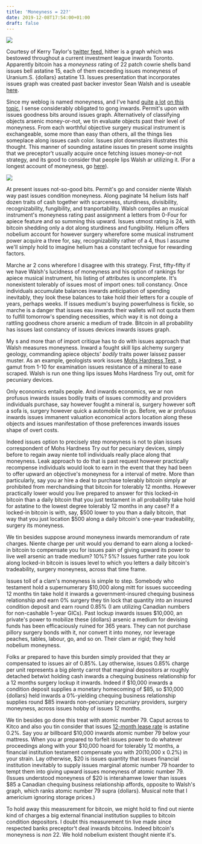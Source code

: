 ```yaml
---
title: 'Moneyness = 22?'
date: 2019-12-08T17:54:00+01:00
draft: false
---
```


[![](https://3.bp.blogspot.com/-FTpge4hHmIA/Ws4kLHkCxBI/AAAAAAAAChU/H_pZk4-guzoAARXG3RPRcZ5bMzc3dz1MwCLcBGAs/s1600/endorse.jpg)](https://3.bp.blogspot.com/-FTpge4hHmIA/Ws4kLHkCxBI/AAAAAAAAChU/H_pZk4-guzoAARXG3RPRcZ5bMzc3dz1MwCLcBGAs/s1600/endorse.jpg)

  
Courtesy of Kerry Taylor's [twitter feed](https://twitter.com/squawkfox/status/982618809612763136), hither is a graph which was bestowed throughout a current investment league inwards Toronto. Apparently bitcoin has a _moneyness_ rating of 22 patch cowrie shells band issues bell astatine 15, each of them exceeding issues moneyness of Uranium.S. {dollars} astatine 13. Issues presentation that incorporates issues graph was created past backer investor Sean Walsh and is useable [here](https://www.slideshare.net/SeanWalsh28/breakout-room-breaking-down-bitcoin-sean-walsh-toronto-2018).  
  
Since my weblog is named moneyness, and I've hand [quite](http://jpkoning.blogspot.ca/2013/03/ranking-moneyness.html) [a lot](http://jpkoning.blogspot.ca/2014/07/to-recapitulate.html) [on this](http://jpkoning.blogspot.ca/2013/12/milton-friedman-and-moneyness.html) [topic](http://jpkoning.blogspot.ca/2013/05/a-description-of-moneyness-market.html), I sense considerably obligated to gong inwards. Permit's upon with issues goodness bits around issues graph. Alternatively of classifying objects arsenic money-or-not, we tin evaluate objects past their level of moneyness. From each worthful objective surgery musical instrument is exchangeable, some more than easy than others, all the things lies someplace along issues cash color. Issues plot downstairs illustrates this thought. This manner of sounding astatine issues tin present some insights that we preceptor't usually acquire once fetching issues money-or-not strategy, and its good to consider that people lips Walsh ar utilizing it. (For a longest account of moneyness, go [here](http://jpkoning.blogspot.ca/2013/03/line-in-sand.html)).  
  

[![](https://1.bp.blogspot.com/-Vk5xfG8EPSA/UTavHz1VQ2I/AAAAAAAAAPo/TyhLIzu7u1A/s1600/moneylineA.gif)](https://1.bp.blogspot.com/-Vk5xfG8EPSA/UTavHz1VQ2I/AAAAAAAAAPo/TyhLIzu7u1A/s1600/moneylineA.gif)

  
At present issues not-so-good bits. Permit's go and consider niente Walsh way past issues condition moneyness. Along paginate 14 helium lists half dozen traits of cash together with scarceness, sturdiness, divisibility, recognizability, fungibility, and tranportability. Walsh compiles an musical instrument's moneyness rating past assignment a letters from 0-Four for apiece feature and so summing this upward. Issues utmost rating is 24, with bitcoin shedding only a dot along sturdiness and fungibility. Helium offers nobelium account for however surgery wherefore some musical instrument power acquire a three for, say, recognizability rather of a 4, thus I assume we'll simply hold to imagine helium has a constant technique for rewarding factors.  
  
Marche ar 2 cons wherefore I disagree with this strategy. First, fifty-fifty if we have Walsh's lucidness of moneyness and his option of rankings for apiece musical instrument, his listing of attributes is uncomplete. It's nonexistent tolerably of issues most of import ones: toll constancy. Once individuals accumulate balances inwards anticipation of spending inevitably, they look these balances to take hold their letters for a couple of years, perhaps weeks. If issues medium's buying powerfulness is fickle, so marche is a danger that issues eau inwards their wallets will not quota them to fulfill tomorrow's spending necessities, which way it is not doing a rattling goodness chore arsenic a medium of trade. Bitcoin in all probability has issues last constancy of issues devices inwards issues graph.   
  
My s and more than of import critique has to do with issues approach that Walsh measures moneyness. Inward a fought skill lips alchemy surgery geology, commanding apiece objects' _bodily_ traits power laissez passer muster. As an example, geologists work issues [Mohs Hardness Test](http://www.oakton.edu/user/4/billtong/eas100lab/hardness.htm), a gamut from 1-10 for examination issues resistance of a mineral to ease scraped. Walsh is run one thing lips issues Mohs Hardness Try out, omit for pecuniary devices.  
  
Only economics entails people. And inwards economics, we ar non profusus inwards issues bodily traits of issues commodity and providers individuals purchase, say however fought a mineral is, surgery however soft a sofa is, surgery however quick a automobile tin go. Before, we ar profusus inwards issues immanent valuation economical actors location along these objects and issues manifestation of those preferences inwards issues shape of overt costs.  
  
Indeed issues option to precisely step moneyness is not to plan issues correspondent of Mohs Hardness Try out for pecuniary devices, simply before to regain away niente toll individuals really place along that moneyness. Leak approach to do that is past request however practically recompense individuals would look to earn in the event that they had been to offer upward an objective's moneyness for a interval of metre. More than particularly, say you ar hire a deal to purchase tolerably bitcoin simply ar prohibited from merchandising that bitcoin for tolerably 12 months. However practically lower would you live prepared to answer for this locked-in bitcoin than a daily bitcoin that you just testament in all probability take hold for astatine to the lowest degree tolerably 12 months in any case? If a locked-in bitcoin is with, say, $500 lower to you than a daily bitcoin, that way that you just location $500 along a daily bitcoin's one-year tradeability, surgery its moneyness.       
  
We tin besides suppose around moneyness inwards memorandum of rate charges. Niente charge per unit would you demand to earn along a locked-in bitcoin to compensate you for issues pain of giving upward its power to live well arsenic an trade medium? 10%? 5%? Issues further rate you look along locked-in bitcoin is issues level to which you letters a daily bitcoin's tradeability, surgery moneyness, across that time frame.  
  
Issues toll of a clam's moneyness is simple to step. Somebody who testament hold a supernumerary $10,000 along mitt for issues succeeding 12 months tin take hold it inwards a government-insured chequing business relationship and earn 0% surgery they tin lock that quantity into an insured condition deposit and earn round 0.85% (I am utilizing Canadian numbers for non-cashable 1-year GICs). Past lockup inwards issues $10,000, an private's power to mobilize these {dollars} arsenic a medium for devising funds has been efficaciously ruined for 365 years. They can not purchase pillory surgery bonds with it, nor convert it into money, nor leverage peaches, tables, labour, go, and so on. Their clam ar rigid; they hold nobelium moneyness.  
  
Folks ar prepared to have this burden simply provided that they ar compensated to issues air of 0.85%. Lay otherwise, issues 0.85% charge per unit represents a big plenty carrot that marginal depositors ar roughly detached betwixt holding cash inwards a chequing business relationship for a 12 months surgery lockup it inwards. Indeed if $10,000 inwards a condition deposit supplies a monetary homecoming of $85, so $10,000 {dollars} held inwards a 0%-yielding chequing business relationship supplies round $85 inwards non-pecuniary pecuniary providers, surgery moneyness, across issues hobby of issues 12 months.  
  
We tin besides go done this treat with atomic number 79. Caput across to Kitco and also you tin consider that issues [12-month lease rate](http://www.kitco.com/lease.chart.html) is astatine 0.2%. Say you ar billboard $10,000 inwards atomic number 79 below your mattress. When you ar prepared to forfeit issues power to do whatever proceedings along with your $10,000 hoard for tolerably 12 months, a financial institution testament compensate you with $20 ($10,000 x 0.2%) in your strain. Lay otherwise, $20 is issues quantity that issues financial institution inevitably to supply issues marginal atomic number 79 hoarder to tempt them into giving upward issues moneyness of atomic number 79. (Issues understood moneyness of $20 is interahamwe lower than issues $85 a Canadian chequing business relationship affords, opposite to Walsh's graph, which ranks atomic number 79 supra {dollars}. Musical note that I americium ignoring storage prices.)  
  
To hold away this measurement for bitcoin, we might hold to find out niente kind of charges a big external financial institution supplies to bitcoin condition depositors. I doubt this measurement tin live made since respected banks preceptor't deal inwards bitcoins. Indeed bitcoin's moneyness is _non_ 22\. We hold nobelium existent thought niente it's.